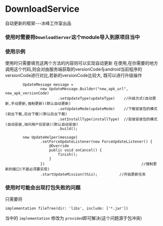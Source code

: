 # DownloadService
自动更新的框架---冰峰工作室出品


### 使用时需要将`DownloadServer`这个module导入到原项目当中

### 使用示例
使用时只需要填充这两个方法的内容则可以实现自动更新
在使用,在你需要的地方调用这个代码,则会对由服务端获取的versionCode与android当前程序的versionCode进行对比,若新的versionCode比较大,
既可以进行升级操作
```
        UpdateMessage message =
                new UpdateMessage.Builder("new_apk_url", new_apk_versionCode)
                        .setUpdateType(updateType)    //升级方式(自动更新,手动更新,强制更新)(默认自动更新)
                        .setUpdateMode(updateMode)    //下载安装包的模式(前台下载,后台下载)(默认后台下载)
                        .setInstallType(installType)  //安装安装包的模式(自动安装,询问用户后安装)(默认自动安装)
                        .build();

        new UpdateHelper(message)
                .setForceUpdateListener(new ForceUpdateListener() {
                    @Override
                    public void onCancel() {
                        finish();
                    }
                })                                            //强制更新的接口(不是必须要实现)
                .startUpdateMission(this);          //开始更新任务
```

### 使用时可能会出现打包失败的问题
只需要将
```
implementation fileTree(dir: 'libs', include: ['*.jar'])
```
当中的 `implementation` 修改为 `provided`即可解决(这个问题源于包冲突)
